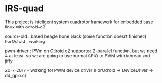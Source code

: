 # IRS-quad

This project is inteligent system quadrotor framework for embedded base linux with  odroid-c2

source-old : based beagle bone black (some function doesnt finished)
ForOdroid : working



pwm-driver : PWm on Odroid c2 supported 2-parallel function. but we need 4 at least. so we are going to use normal GPIO to PWM with kthread and jiffy 


20-7-2017  - working for PWM device driver (ForOdroid -> DeviceDriver -> dd_gpio.c)